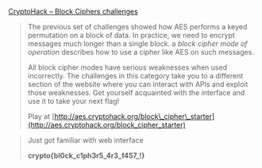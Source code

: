 [CryptoHack – Block Ciphers challenges](https://cryptohack.org/challenges/aes/)

> The previous set of challenges showed how AES performs a keyed permutation on a block of data. In practice, we need to encrypt messages much longer than a single block. a _block cipher mode of operation_ describes how to use a cipher like AES on such messages.
>
> All block cipher modes have serious weaknesses when used incorrectly. The challenges in this category take you to a different section of the website where you can interact with APIs and exploit those weaknesses. Get yourself acquainted with the interface and use it to take your next flag!
>
> Play at [http://aes.cryptohack.org/block\_cipher\_starter](http://aes.cryptohack.org/block_cipher_starter)

> Just got familiar with web interface
> 
> **crypto{bl0ck_c1ph3r5_4r3_f457_!}**
